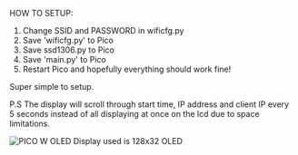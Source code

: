 HOW TO SETUP:

1. Change SSID and PASSWORD in wificfg.py
2. Save 'wificfg.py' to Pico
3. Save ssd1306.py to Pico
4. Save 'main.py' to Pico
5. Restart Pico and hopefully everything should work fine!

Super simple to setup.

P.S The display will scroll through start time, IP address and client IP every 5 seconds instead of all displaying at once on the lcd due to space limitations.

![PICO W OLED](https://user-images.githubusercontent.com/93004427/180129995-eaa38d01-56a6-4ae1-81d8-75249333df58.jpg)
Display used is 128x32 OLED
